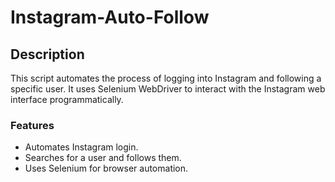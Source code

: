 # Instagram-Auto-Follow

## Description
This script automates the process of logging into Instagram and following a specific user. It uses Selenium WebDriver to interact with the Instagram web interface programmatically.

### Features
* Automates Instagram login.
* Searches for a user and follows them.
* Uses Selenium for browser automation.

